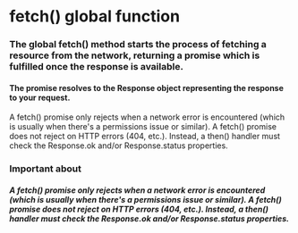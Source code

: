 # fetch() global function
### The global fetch() method starts the process of fetching a resource from the network, returning a promise which is fulfilled once the response is available.

 #### The promise resolves to the Response object representing the response to your request.
<p>
A fetch() promise only rejects when a network error is encountered (which is usually when there's a permissions issue or similar). A fetch() promise does not reject on HTTP errors (404, etc.). Instead, a then() handler must check the Response.ok and/or Response.status properties.</p>

### Important about
##### A fetch() promise only rejects when a network error is encountered (which is usually when there's a permissions issue or similar). A fetch() promise does not reject on HTTP errors (404, etc.). Instead, a then() handler must check the Response.ok and/or Response.status properties.